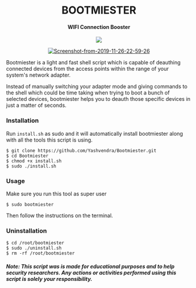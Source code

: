 <h1 align="center">BOOTMIESTER</h4>


<h4 align="center">WIFI Connection Booster</h4>
<p align="center">
  <img src="https://img.shields.io/badge/contributions-welcome-brightgreen.svg?style=flat&label=Contributions&colorA=blue&colorB=black">
</p>
<p align="center"><a href="https://imgbb.com/"><img src="https://i.ibb.co/y0sscs8/Screenshot-from-2019-11-26-22-59-26.png" alt="Screenshot-from-2019-11-26-22-59-26" border="0"></a><br />
</p>
Bootmiester is a light and fast shell script which is capable of deauthing connected devices from the access points within the range of your system's network adapter. 

Instead of manually switching your adapter mode and giving commands to the shell which could be time taking when trying to boot a bunch of selected devices, bootmiester helps you to deauth those specific devices in just a matter of seconds. 

### Installation
Run `install.sh` as sudo and it will automatically install bootmiester along with all the tools this script is using.
```
$ git clone https://github.com/Yashvendra/Bootmiester.git
$ cd Bootmiester
$ chmod +x install.sh
$ sudo ./install.sh
```

### Usage
Make sure you run this tool as super user
```
$ sudo bootmiester
```
Then follow the instructions on the terminal.

### Uninstallation
```
$ cd /root/bootmiester
$ sudo ./uninstall.sh
$ rm -rf /root/bootmiester
```

##### Note: This script was is made for educational purposes and to help security researchers. Any actions or activities performed using this script is solely your responsibility.


